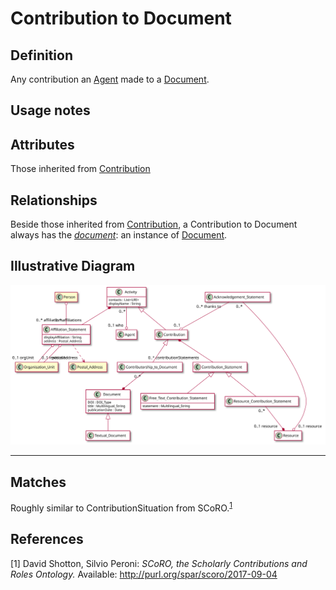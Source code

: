 # Contribution to Document

## Definition
Any contribution an [Agent](../entities/Agent.md) made to a [Document](../entities/Document.md).

## Usage notes

## Attributes

Those inherited from [Contribution](../entities/Contribution.md#attributes)

## Relationships

Beside those inherited from [Contribution](../entities/Contribution.md#relationships), a Contribution to Document always has the *[document](../entities/Document.md)*: an instance of [Document](../entities/Document.md).

## Illustrative Diagram

![The Contributorship diagram](../diagrams/contributorship.svg)

---
## Matches
Roughly similar to ContributionSituation from SCoRO.<sup>[1](#fn1)</sup>

## References
<a name="fn1">\[1\]</a> David Shotton, Silvio Peroni: *SCoRO, the Scholarly Contributions and Roles Ontology.* Available: http://purl.org/spar/scoro/2017-09-04
